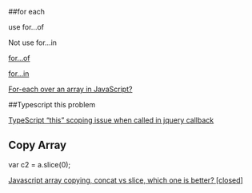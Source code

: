 ##for each

use for...of

Not use for...in

[for...of](https://developer.mozilla.org/zh-TW/docs/Web/JavaScript/Reference/Statements/for...of)

[for...in](https://developer.mozilla.org/zh-TW/docs/Web/JavaScript/Reference/Statements/for_each...in)

[For-each over an array in JavaScript?](http://stackoverflow.com/questions/9329446/for-each-over-an-array-in-javascript)

##Typescript this problem

[TypeScript “this” scoping issue when called in jquery callback](http://stackoverflow.com/questions/20627138/typescript-this-scoping-issue-when-called-in-jquery-callback)

## Copy Array

var c2 = a.slice(0);

[Javascript array copying, concat vs slice, which one is better? [closed]](http://stackoverflow.com/questions/17803586/javascript-array-copying-concat-vs-slice-which-one-is-better)
